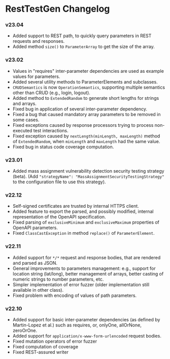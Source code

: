 # RestTestGen Changelog

### v23.04
- Added support to REST path, to quickly query parameters in REST requests and responses.
- Added method `size()` to `ParameterArray` to get the size of the array.

### v23.02
- Values in "requires" inter-parameter dependencies are used as example values for parameters.
- Added several utility methods to ParameterElements and subclasses.
- `CRUDSemantics` is now `OperationSemantics`, supporting multiple semantics other than CRUD (e.g., login, logout).
- Added method to `ExtendedRandom` to generate short lengths for strings and arrays.
- Fixed bug in application of several inter-parameter dependency.
- Fixed a bug that caused mandatory array parameters to be removed in some cases.
- Fixed exceptions caused by response processors trying to process non-executed test interactions.
- Fixed exception caused by `nextLength(minLength, maxLength)` method of `ExtendedRandom`, when `minLength` and `maxLength` had the same value.
- Fixed bug in status code coverage computation.

### v23.01
- Added mass assignment vulnerability detection security testing strategy (beta). (Add `"strategyName": "MassAssignmentSecurityTestingStrategy"` to the configuration file to use this strategy).

### v22.12
- Self-signed certificates are trusted by internal HTTPS client.
- Added feature to export the parsed, and possibly modified, internal representation of the OpenAPI specification.
- Fixed parsing of `exclusiveMinimum` and `exclusiveMaximum` properties of OpenAPI parameters.
- Fixed `ClassCastException` in method `replace()` of `ParameterElement`.

### v22.11
- Added support for `*/*` request and response bodies, that are rendered and parsed as JSON.
- General improvements to parameters management: e.g., support for location string (lat/long), better management of arrays, better casting of numeric strings to number parameters, etc.
- Simpler implementation of error fuzzer (older implementation still available in other class).
- Fixed problem with encoding of values of path parameters.

### v22.10
- Added support for basic inter-parameter dependencies (as defined by Martin-Lopez et al.) such as requires, or, onlyOne, allOrNone, zeroOrOne.
- Added support for `application/x-www-form-urlencoded` request bodies.
- Fixed mutation operators of error fuzzer
- Fixed computation of coverage
- Fixed REST-assured writer